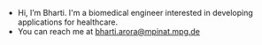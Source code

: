 - Hi, I’m Bharti. I'm a biomedical engineer interested in developing applications for healthcare.
- You can reach me at bharti.arora@mpinat.mpg.de

<!---
arora-bharti/arora-bharti is a ✨ special ✨ repository because its `README.md` (this file) appears on your GitHub profile.
You can click the Preview link to take a look at your changes.
--->
